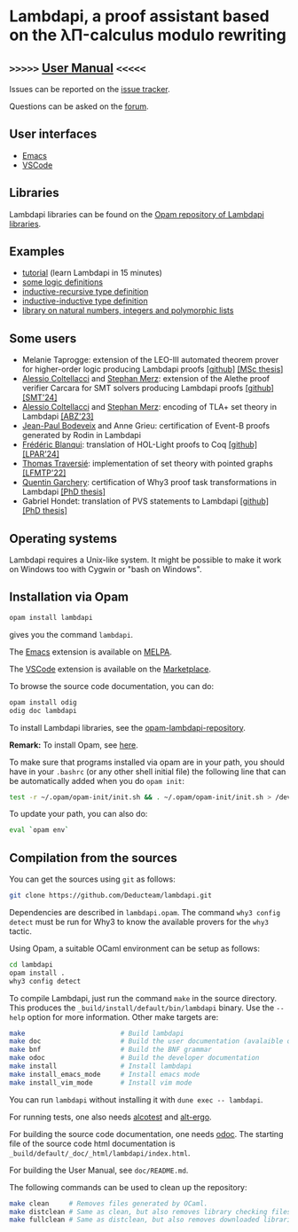 Lambdapi, a proof assistant based on the λΠ-calculus modulo rewriting <!--[![Gitter][gitter-badge]][gitter-link] [![Matrix][matrix-badge]][matrix-link]-->
=====================================================================

``>>>>>`` [User Manual](https://lambdapi.readthedocs.io) ``<<<<<``
------------------------------------------------------------------

Issues can be reported on the
[issue tracker](https://github.com/Deducteam/lambdapi/issues).

Questions can be asked on the
[forum](https://github.com/Deducteam/lambdapi/discussions).

User interfaces
---------------

- [Emacs](https://lambdapi.readthedocs.io/en/latest/emacs.html)
- [VSCode](https://lambdapi.readthedocs.io/en/latest/vscode.html)

Libraries
---------

Lambdapi libraries can be found on the [Opam repository of Lambdapi libraries](https://github.com/Deducteam/opam-lambdapi-repository).

Examples
--------

- [tutorial](https://raw.githubusercontent.com/Deducteam/lambdapi/master/tests/OK/tutorial.lp) (learn Lambdapi in 15 minutes)
- [some logic definitions](https://github.com/Deducteam/lambdapi-logics)
- [inductive-recursive type definition](https://github.com/Deducteam/lambdapi/blob/master/tests/OK/indrec.lp)
- [inductive-inductive type definition](https://github.com/Deducteam/lambdapi/blob/master/tests/OK/indind.lp)
- [library on natural numbers, integers and polymorphic lists](https://github.com/Deducteam/lambdapi-stdlib)

Some users
----------

- Melanie Taprogge: extension of the LEO-III automated theorem prover for higher-order logic producing Lambdapi proofs [[github]](https://github.com/melanie-taprogge/Leo-III/tree/LPverification) [[MSc thesis]](https://inria.hal.science/hal-04733263)
- [Alessio Coltellacci](https://github.com/NotBad4U) and [Stephan Merz](https://members.loria.fr/Stephan.Merz/): extension of the Alethe proof verifier Carcara for SMT solvers producing Lambdapi proofs [[github]](https://github.com/NotBad4U/carcara) [[SMT'24]](https://ceur-ws.org/Vol-3725/paper8.pdf)
- [Alessio Coltellacci](https://github.com/NotBad4U) and [Stephan Merz](https://members.loria.fr/Stephan.Merz/): encoding of TLA+ set theory in Lambdapi [[ABZ'23]](https://doi.org/10.1007/978-3-031-33163-3_29)
- [Jean-Paul Bodeveix](https://www.irit.fr/~Jean-Paul.Bodeveix/) and Anne Grieu: certification of Event-B proofs generated by Rodin in Lambdapi
- [Frédéric Blanqui](https://blanqui.gitlabpages.inria.fr/): translation of HOL-Light proofs to Coq [[github]](https://github.com/Deducteam/hol2dk) [[LPAR'24]](https://doi.org/10.29007/6k4x)
- [Thomas Traversié](https://thomastraversie.github.io/): implementation of set theory with pointed graphs [[LFMTP'22]](https://hal.inria.fr/hal-03740004)
- [Quentin Garchery](https://www.lri.fr/~garchery/): certification of Why3 proof task transformations in Lambdapi [[PhD thesis]](https://inria.hal.science/tel-03560564)
- Gabriel Hondet: translation of PVS statements to Lambdapi [[github]](https://github.com/Deducteam/personoj) [[PhD thesis]](https://inria.hal.science/tel-03855351)
 
Operating systems
-----------------

Lambdapi requires a Unix-like system. It might be possible to make it work on Windows too with Cygwin or "bash on Windows".

Installation via Opam
---------------------

```bash
opam install lambdapi
```
gives you the command ``lambdapi``.

The [Emacs](https://lambdapi.readthedocs.io/en/latest/emacs.html) extension is available on [MELPA](https://melpa.org/#/lambdapi-mode).

The [VSCode](https://lambdapi.readthedocs.io/en/latest/vscode.html) extension is available on the [Marketplace](https://marketplace.visualstudio.com/items?itemName=Deducteam.lambdapi).

To browse the source code documentation, you can do:
```bash
opam install odig
odig doc lambdapi
```

To install Lambdapi libraries, see the [opam-lambdapi-repository](https://github.com/Deducteam/opam-lambdapi-repository).

**Remark:** To install Opam, see [here](https://opam.ocaml.org/).

To make sure that programs installed via opam are in your path, you
should have in your `.bashrc` (or any other shell initial file) the
following line that can be automatically added when you do `opam
init`:

```bash
test -r ~/.opam/opam-init/init.sh && . ~/.opam/opam-init/init.sh > /dev/null 2> /dev/null || true
```

To update your path, you can also do:
```bash
eval `opam env`
```

Compilation from the sources
----------------------------

You can get the sources using `git` as follows:
```bash
git clone https://github.com/Deducteam/lambdapi.git
```

Dependencies are described in `lambdapi.opam`. The command `why3
config detect` must be run for Why3 to know the available provers for
the `why3` tactic.

Using Opam, a suitable OCaml environment can be setup as follows:
```bash
cd lambdapi
opam install .
why3 config detect
```

To compile Lambdapi, just run the command `make` in the source directory.
This produces the `_build/install/default/bin/lambdapi` binary.
Use the `--help` option for more information. Other make targets are:

```bash
make                        # Build lambdapi
make doc                    # Build the user documentation (avalaible on readthedocs)
make bnf                    # Build the BNF grammar
make odoc                   # Build the developer documentation
make install                # Install lambdapi
make install_emacs_mode     # Install emacs mode
make install_vim_mode       # Install vim mode
```

You can run `lambdapi` without installing it with `dune exec -- lambdapi`.

For running tests, one also needs
[alcotest](https://github.com/mirage/alcotest) and
[alt-ergo](https://alt-ergo.ocamlpro.com/).

For building the source code documentation, one needs
[odoc](https://github.com/ocaml/odoc). The starting file of the source
code html documentation is
`_build/default/_doc/_html/lambdapi/index.html`.

For building the User Manual, see `doc/README.md`.

The following commands can be used to clean up the repository:
```bash
make clean     # Removes files generated by OCaml.
make distclean # Same as clean, but also removes library checking files.
make fullclean # Same as distclean, but also removes downloaded libraries.
```

<!--
[gitter-badge]: https://badges.gitter.im/Deducteam/lambdapi.svg
[gitter-link]: https://gitter.im/Deducteam/lambdapi
[matrix-badge]: http://strk.kbt.io/tmp/matrix_badge.svg
[matrix-link]: https://riot.im/app/#/room/#lambdapi:matrix.org
-->
